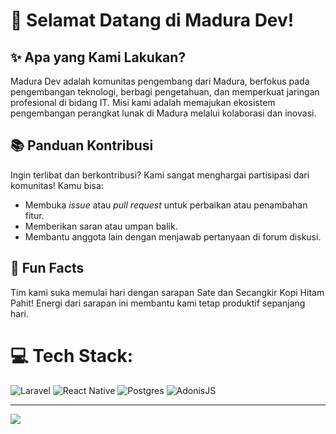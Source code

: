# 👋 Selamat Datang di Madura Dev!

## ✨ Apa yang Kami Lakukan?
Madura Dev adalah komunitas pengembang dari Madura, berfokus pada pengembangan teknologi, berbagi pengetahuan, dan memperkuat jaringan profesional di bidang IT. Misi kami adalah memajukan ekosistem pengembangan perangkat lunak di Madura melalui kolaborasi dan inovasi.

## 📚 Panduan Kontribusi
Ingin terlibat dan berkontribusi? Kami sangat menghargai partisipasi dari komunitas! Kamu bisa:
- Membuka *issue* atau *pull request* untuk perbaikan atau penambahan fitur.
- Memberikan saran atau umpan balik.
- Membantu anggota lain dengan menjawab pertanyaan di forum diskusi.

## 🍿 Fun Facts
Tim kami suka memulai hari dengan sarapan Sate dan Secangkir Kopi Hitam Pahit! Energi dari sarapan ini membantu kami tetap produktif sepanjang hari.

# 💻 Tech Stack:
![Laravel](https://img.shields.io/badge/laravel-%23FF2D20.svg?style=flat&logo=laravel&logoColor=white) ![React Native](https://img.shields.io/badge/react_native-%2320232a.svg?style=flat&logo=react&logoColor=%2361DAFB) ![Postgres](https://img.shields.io/badge/postgres-%23316192.svg?style=flat&logo=postgresql&logoColor=white) ![AdonisJS](https://img.shields.io/badge/adonisjs-%23220052.svg?style=flat&logo=adonisjs&logoColor=white)

---
[![](https://visitcount.itsvg.in/api?id=madura-dev&icon=0&color=0)](https://visitcount.itsvg.in)

<!-- Proudly created with GPRM ( https://gprm.itsvg.in ) -->

